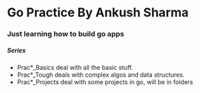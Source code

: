 # Go Practice By Ankush Sharma

### Just learning how to build go apps

##### Series
- Prac*_Basics deal with all the basic stuff.
- Prac*_Tough deals with complex algos and data structures.
- Prac*_Projects deal with some projects in go, will be in folders 